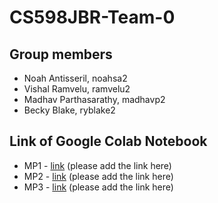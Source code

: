# CS598JBR-Team-0

## Group members
- Noah Antisseril, noahsa2
- Vishal Ramvelu, ramvelu2
- Madhav Parthasarathy, madhavp2
- Becky Blake, ryblake2

## Link of Google Colab Notebook
- MP1 - [link](https://colab.research.google.com/drive/12hIVIYQ94-pJX2qGWTv6u6FeT9v3j307?usp=sharing) (please add the link here)
- MP2 - [link](URL) (please add the link here)
- MP3 - [link](URL) (please add the link here)

